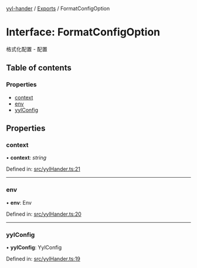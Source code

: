 [yyl-hander](../README.md) / [Exports](../modules.md) / FormatConfigOption

# Interface: FormatConfigOption

格式化配置 - 配置

## Table of contents

### Properties

- [context](formatconfigoption.md#context)
- [env](formatconfigoption.md#env)
- [yylConfig](formatconfigoption.md#yylconfig)

## Properties

### context

• **context**: *string*

Defined in: [src/yylHander.ts:21](https://github.com/yyl-team/yyl-hander/blob/170c63b/src/yylHander.ts#L21)

___

### env

• **env**: Env

Defined in: [src/yylHander.ts:20](https://github.com/yyl-team/yyl-hander/blob/170c63b/src/yylHander.ts#L20)

___

### yylConfig

• **yylConfig**: YylConfig

Defined in: [src/yylHander.ts:19](https://github.com/yyl-team/yyl-hander/blob/170c63b/src/yylHander.ts#L19)

